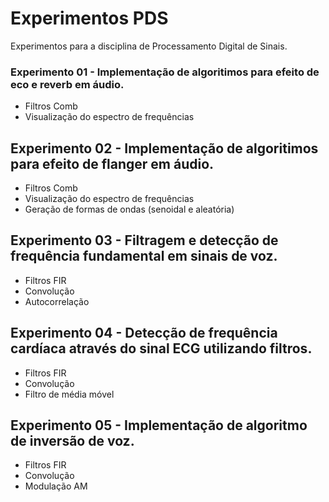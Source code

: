 # Experimentos PDS
Experimentos para a disciplina de Processamento Digital de Sinais.

### Experimento 01 - Implementação de algoritimos para efeito de eco e reverb em áudio.
- Filtros Comb
- Visualização do espectro de frequências

## Experimento 02 - Implementação de algoritimos para efeito de flanger em áudio.
- Filtros Comb
- Visualização do espectro de frequências
- Geração de formas de ondas (senoidal e aleatória)

## Experimento 03 - Filtragem e detecção de frequência fundamental em sinais de voz.
- Filtros FIR
- Convolução
- Autocorrelação

## Experimento 04 - Detecção de frequência cardíaca através do sinal ECG utilizando filtros.
- Filtros FIR
- Convolução
- Filtro de média móvel

## Experimento 05 - Implementação de algoritmo de inversão de voz.
- Filtros FIR
- Convolução
- Modulação AM
